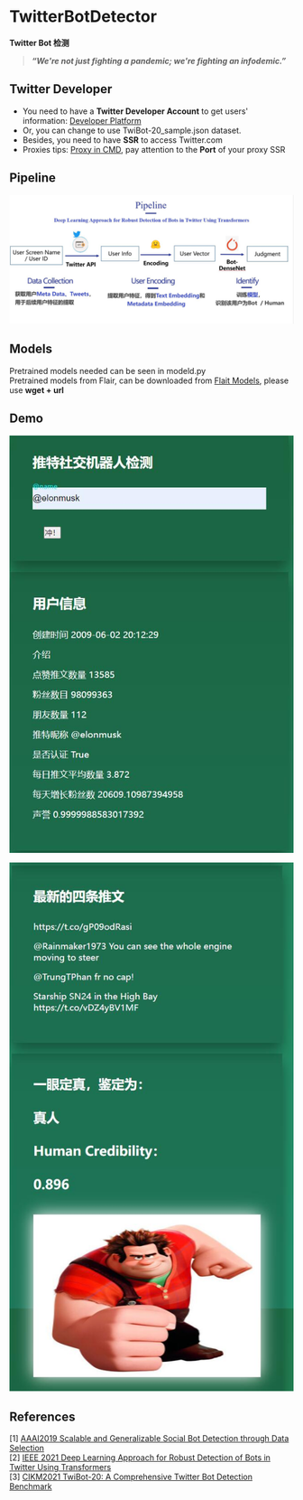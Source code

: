 # TwitterBotDetector
**Twitter Bot 检测** 
> ***“We're not just fighting a pandemic; we're fighting an infodemic.”***

## Twitter Developer 
* You need to have a **Twitter Developer Account** to get users' information:
[Developer Platform](https://developer.twitter.com/en)  
* Or, you can change to use TwiBot-20_sample.json dataset.
* Besides, you need to have **SSR** to access Twitter.com
* Proxies tips: [Proxy in CMD](https://blog.csdn.net/qq_41836990/article/details/104245297), pay attention to the **Port** of your proxy SSR

## Pipeline
![pipeline](https://raw.githubusercontent.com/ppphhhleo/pictures/main/img_ContentSecurity/botpipline.jpg)

## Models
Pretrained models needed can be seen in modeld.py  
Pretrained models from Flair, can be downloaded from [Flait Models](https://nlp.informatik.hu-berlin.de/resources/), please use **wget + url** 



## Demo

![demo1](https://raw.githubusercontent.com/ppphhhleo/pictures/main/img_ContentSecurity/demo1.jpg)

![demo2](https://raw.githubusercontent.com/ppphhhleo/pictures/main/img_ContentSecurity/demo2.jpg)



## References
[1] [AAAI2019 Scalable and Generalizable Social Bot Detection through Data Selection](https://arxiv.org/abs/1911.09179)  
[2]  [IEEE 2021 Deep Learning Approach for Robust Detection of Bots in Twitter Using Transformers](https://ieeexplore.ieee.org/document/9385071)  
[3] [CIKM2021 TwiBot-20: A Comprehensive Twitter Bot Detection Benchmark](https://arxiv.org/abs/2106.13088)